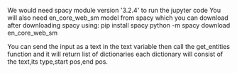 We would need spacy module version '3.2.4' to run the jupyter code
You will also need en_core_web_sm model from spacy which you can download after downloading spacy using:
pip install spacy
python -m spacy download en_core_web_sm

You can send the input as a text in the text variable then call the get_entities function and it will return list of dictionaries each dictionary will consist of the text,its type,start pos,end pos.
